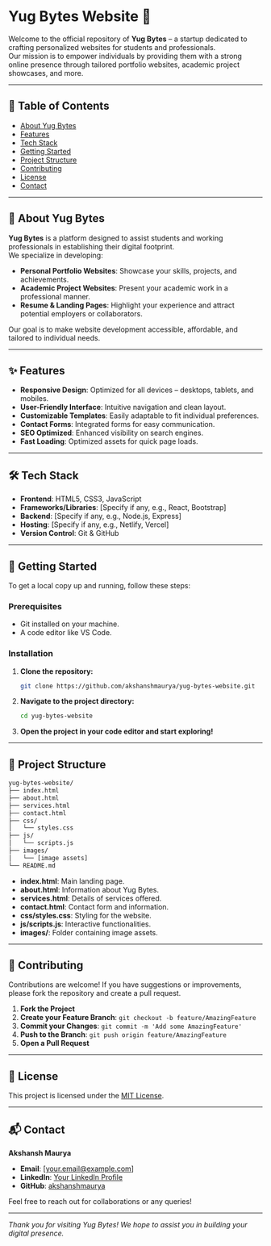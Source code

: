
# Yug Bytes Website 🚀

Welcome to the official repository of **Yug Bytes** – a startup dedicated to crafting personalized websites for students and professionals.  
Our mission is to empower individuals by providing them with a strong online presence through tailored portfolio websites, academic project showcases, and more.

---

## 📌 Table of Contents

- [About Yug Bytes](#about-yug-bytes)
- [Features](#features)
- [Tech Stack](#tech-stack)
- [Getting Started](#getting-started)
- [Project Structure](#project-structure)
- [Contributing](#contributing)
- [License](#license)
- [Contact](#contact)

---

## 📖 About Yug Bytes

**Yug Bytes** is a platform designed to assist students and working professionals in establishing their digital footprint.  
We specialize in developing:

- **Personal Portfolio Websites**: Showcase your skills, projects, and achievements.
- **Academic Project Websites**: Present your academic work in a professional manner.
- **Resume & Landing Pages**: Highlight your experience and attract potential employers or collaborators.

Our goal is to make website development accessible, affordable, and tailored to individual needs.

---

## ✨ Features

- **Responsive Design**: Optimized for all devices – desktops, tablets, and mobiles.
- **User-Friendly Interface**: Intuitive navigation and clean layout.
- **Customizable Templates**: Easily adaptable to fit individual preferences.
- **Contact Forms**: Integrated forms for easy communication.
- **SEO Optimized**: Enhanced visibility on search engines.
- **Fast Loading**: Optimized assets for quick page loads.

---

## 🛠️ Tech Stack

- **Frontend**: HTML5, CSS3, JavaScript
- **Frameworks/Libraries**: [Specify if any, e.g., React, Bootstrap]
- **Backend**: [Specify if any, e.g., Node.js, Express]
- **Hosting**: [Specify if any, e.g., Netlify, Vercel]
- **Version Control**: Git & GitHub

---

## 🚀 Getting Started

To get a local copy up and running, follow these steps:

### Prerequisites

- Git installed on your machine.
- A code editor like VS Code.

### Installation

1. **Clone the repository:**

   ```bash
   git clone https://github.com/akshanshmaurya/yug-bytes-website.git
   ```

2. **Navigate to the project directory:**

   ```bash
   cd yug-bytes-website
   ```

3. **Open the project in your code editor and start exploring!**

---

## 📁 Project Structure

```bash
yug-bytes-website/
├── index.html
├── about.html
├── services.html
├── contact.html
├── css/
│   └── styles.css
├── js/
│   └── scripts.js
├── images/
│   └── [image assets]
└── README.md
```

- **index.html**: Main landing page.
- **about.html**: Information about Yug Bytes.
- **services.html**: Details of services offered.
- **contact.html**: Contact form and information.
- **css/styles.css**: Styling for the website.
- **js/scripts.js**: Interactive functionalities.
- **images/**: Folder containing image assets.

---

## 🤝 Contributing

Contributions are welcome! If you have suggestions or improvements, please fork the repository and create a pull request.

1. **Fork the Project**
2. **Create your Feature Branch**: `git checkout -b feature/AmazingFeature`
3. **Commit your Changes**: `git commit -m 'Add some AmazingFeature'`
4. **Push to the Branch**: `git push origin feature/AmazingFeature`
5. **Open a Pull Request**

---

## 📄 License

This project is licensed under the [MIT License](LICENSE).

---

## 📬 Contact

**Akshansh Maurya**

- **Email**: [your.email@example.com]
- **LinkedIn**: [Your LinkedIn Profile](https://www.linkedin.com/in/yourprofile)
- **GitHub**: [akshanshmaurya](https://github.com/akshanshmaurya)

Feel free to reach out for collaborations or any queries!

---

*Thank you for visiting Yug Bytes! We hope to assist you in building your digital presence.*
